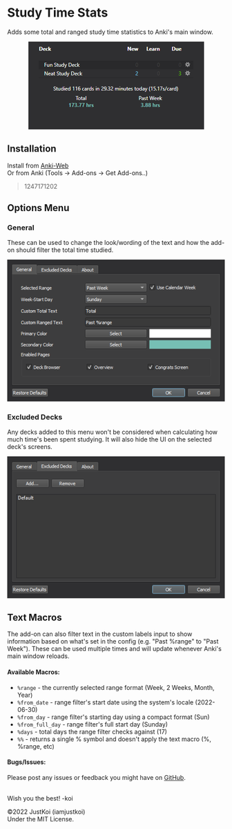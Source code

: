 # Study Time Stats
Adds some total and ranged study time statistics to Anki's main window.  
<p align="center"><img src=".github/main_ui.png"></p>

## Installation  
Install from [Anki-Web]()  
Or from Anki (Tools -> Add-ons -> Get Add-ons..)
> 1247171202

## Options Menu  
### General
These can be used to change the look/wording of the text and how the add-on should filter the total time studied.  
<p align="center"><img src=".github/options_general.png"></p>

### Excluded Decks
Any decks added to this menu won't be considered when calculating how much time's been spent studying. It will also hide the UI on the selected deck's screens.  
<p align="center"><img src=".github/options_excluded.png"></p>

## Text Macros
The add-on can also filter text in the custom labels input to show information based on what's set in the config (e.g. "Past %range" to "Past Week"). These can be used multiple times and will update whenever Anki's main window reloads.

#### Available Macros:
+ `%range` - the currently selected range format (Week, 2 Weeks, Month, Year)
+ `%from_date` - range filter's start date using the system's locale (2022-06-30)
+ `%from_day` - range filter's starting day using a compact format (Sun)
+ `%from_full_day` - range filter's full start day (Sunday)
+ `%days` - total days the range filter checks against (17)
+ `%%` - returns a single % symbol and doesn't apply the text macro (%, %range, etc)

#### Bugs/Issues:
Please post any issues or feedback you might have on [GitHub](https://github.com/iamjustkoi/StudyTimeStats/issues).
<br></br>  

Wish you the best! -koi

©2022 JustKoi (iamjustkoi)  
Under the MIT License.  
